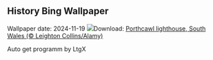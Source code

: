 ## History Bing Wallpaper
Wallpaper date: 2024-11-19
![](https://www.bing.com/th?id=OHR.PorthcawlLighthouse_EN-GB6491276513_UHD.jpg&w=1000)Download: [Porthcawl lighthouse, South Wales (© Leighton Collins/Alamy)](https://www.bing.com/th?id=OHR.PorthcawlLighthouse_EN-GB6491276513_UHD.jpg)

Auto get programm by LtgX
